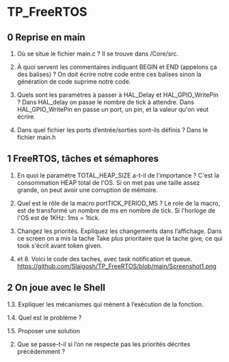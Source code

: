 # TP_FreeRTOS

## 0 Reprise en main
1. Où se situe le fichier main.c ?
  Il se trouve dans /Core/src.

2. À quoi servent les commentaires indiquant BEGIN et END (appelons ça des
balises) ?
On doit écrire notre code entre ces balises sinon la génération de code suprime notre code.

3. Quels sont les paramètres à passer à HAL_Delay et HAL_GPIO_WritePin ?
Dans HAL_delay on passe le nombre de tick à attendre. Dans HAL_GPIO_WritePin en passe un port, un pin, et la valeur qu'on veut écrire.

4. Dans quel fichier les ports d’entrée/sorties sont-ils définis ?
Dans le fichier main.h

## 1 FreeRTOS, tâches et sémaphores
1.  En quoi le paramètre TOTAL_HEAP_SIZE a-t-il de l’importance ?
C'est la consommation HEAP total de l'OS. Si on met pas une taille assez grande, on peut avoir une corruption de mémoire.

2. Quel est le rôle de la macro portTICK_PERIOD_MS ?
Le role de la macro, est de transformé un nombre de ms en nombre de tick. Si l'horloge de l'OS est de 1KHz: 1ms = 1tick.

6. Changez les priorités. Expliquez les changements dans l’affichage.
Dans ce screen on a mis la tache Take plus prioritaire que la tache give, ce qui took s'écrit avant token given.

7. et 8. Voici le code des taches, avec task notification et queue.
https://github.com/Slaigosh/TP_FreeRTOS/blob/main/Screenshot1.png


## 2 On joue avec le Shell
1.3. Expliquer les mécanismes qui mènent à l’exécution de la fonction.

1.4. Quel est le problème ?

1.5. Proposer une solution

2. Que se passe-t-il si l’on ne respecte pas les priorités décrites précédemment ?

